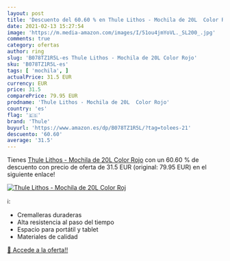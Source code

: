 ```yaml
---
layout: post
title: 'Descuento del 60.60 % en Thule Lithos - Mochila de 20L  Color Roj'
date: 2021-02-13 15:27:54
image: 'https://m.media-amazon.com/images/I/51ou4jmYoVL._SL200_.jpg'
comments: true
category: ofertas
author: ring
slug: 'B078TZ1R5L-es Thule Lithos - Mochila de 20L Color Rojo'
sku: 'B078TZ1R5L-es'
tags: [ 'mochila', ]
actualPrice: 31.5 EUR
currency: EUR
price: 31.5
comparePrice: 79.95 EUR
prodname: 'Thule Lithos - Mochila de 20L  Color Rojo'
country: 'es'
flag: '🇪🇸'
brand: 'Thule'
buyurl: 'https://www.amazon.es/dp/B078TZ1R5L/?tag=tolees-21'
descuento: '60.60'
average: '31.5'
---
```


Tienes [Thule Lithos - Mochila de 20L  Color Rojo](https://www.amazon.es/dp/B078TZ1R5L/?tag=tolees-21) con un 60.60 % de descuento con precio de oferta de 31.5 EUR (original: 79.95 EUR) en el siguiente enlace!

[![Thule Lithos - Mochila de 20L  Color Roj](https://m.media-amazon.com/images/I/51ou4jmYoVL._SL200_.jpg)](https://www.amazon.es/dp/B078TZ1R5L/?tag=tolees-21)

ℹ️:

- Cremalleras duraderas
- Alta resistencia al paso del tiempo
- Espacio para portátil y tablet
- Materiales de calidad

[🛒 Accede a la oferta!!](https://www.amazon.es/dp/B078TZ1R5L/?tag=tolees-21)
